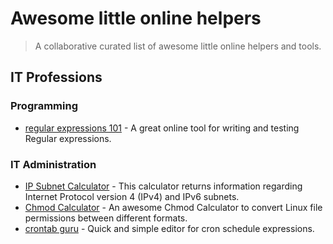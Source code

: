 # Awesome little online helpers

> A collaborative curated list of awesome little online helpers and tools.

## IT Professions

### Programming

- [regular expressions 101](https://regex101.com/) - A great online tool for writing and testing Regular expressions.

### IT Administration

- [IP Subnet Calculator](https://www.calculator.net/ip-subnet-calculator.html) - This calculator returns information regarding Internet Protocol version 4 (IPv4) and IPv6 subnets.
- [Chmod Calculator](https://chmod-calculator.com/) - An awesome Chmod Calculator to convert Linux file permissions between different formats.
- [crontab guru](https://crontab.guru/) - Quick and simple editor for cron schedule expressions.
